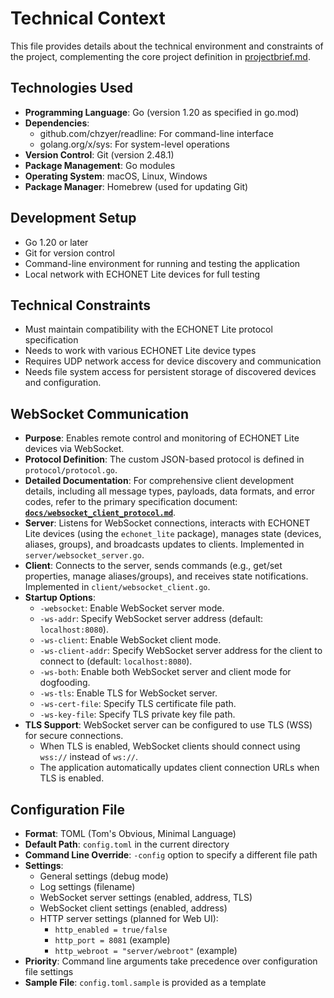 # Technical Context

This file provides details about the technical environment and constraints of the project, complementing the core project definition in [projectbrief.md](./projectbrief.md).

## Technologies Used

- **Programming Language**: Go (version 1.20 as specified in go.mod)
- **Dependencies**:
  - github.com/chzyer/readline: For command-line interface
  - golang.org/x/sys: For system-level operations
- **Version Control**: Git (version 2.48.1)
- **Package Management**: Go modules
- **Operating System**: macOS, Linux, Windows
- **Package Manager**: Homebrew (used for updating Git)

## Development Setup

- Go 1.20 or later
- Git for version control
- Command-line environment for running and testing the application
- Local network with ECHONET Lite devices for full testing

## Technical Constraints

- Must maintain compatibility with the ECHONET Lite protocol specification
- Needs to work with various ECHONET Lite device types
- Requires UDP network access for device discovery and communication
- Needs file system access for persistent storage of discovered devices and configuration.

## WebSocket Communication

- **Purpose**: Enables remote control and monitoring of ECHONET Lite devices via WebSocket.
- **Protocol Definition**: The custom JSON-based protocol is defined in `protocol/protocol.go`.
- **Detailed Documentation**: For comprehensive client development details, including all message types, payloads, data formats, and error codes, refer to the primary specification document: **[`docs/websocket_client_protocol.md`](../docs/websocket_client_protocol.md)**.
- **Server**: Listens for WebSocket connections, interacts with ECHONET Lite devices (using the `echonet_lite` package), manages state (devices, aliases, groups), and broadcasts updates to clients. Implemented in `server/websocket_server.go`.
- **Client**: Connects to the server, sends commands (e.g., get/set properties, manage aliases/groups), and receives state notifications. Implemented in `client/websocket_client.go`.
- **Startup Options**:
  - `-websocket`: Enable WebSocket server mode.
  - `-ws-addr`: Specify WebSocket server address (default: `localhost:8080`).
  - `-ws-client`: Enable WebSocket client mode.
  - `-ws-client-addr`: Specify WebSocket server address for the client to connect to (default: `localhost:8080`).
  - `-ws-both`: Enable both WebSocket server and client mode for dogfooding.
  - `-ws-tls`: Enable TLS for WebSocket server.
  - `-ws-cert-file`: Specify TLS certificate file path.
  - `-ws-key-file`: Specify TLS private key file path.
- **TLS Support**: WebSocket server can be configured to use TLS (WSS) for secure connections.
  - When TLS is enabled, WebSocket clients should connect using `wss://` instead of `ws://`.
  - The application automatically updates client connection URLs when TLS is enabled.

## Configuration File

- **Format**: TOML (Tom's Obvious, Minimal Language)
- **Default Path**: `config.toml` in the current directory
- **Command Line Override**: `-config` option to specify a different file path
- **Settings**:
  - General settings (debug mode)
  - Log settings (filename)
  - WebSocket server settings (enabled, address, TLS)
  - WebSocket client settings (enabled, address)
  - HTTP server settings (planned for Web UI):
    - `http_enabled = true/false`
    - `http_port = 8081` (example)
    - `http_webroot = "server/webroot"` (example)
- **Priority**: Command line arguments take precedence over configuration file settings
- **Sample File**: `config.toml.sample` is provided as a template
